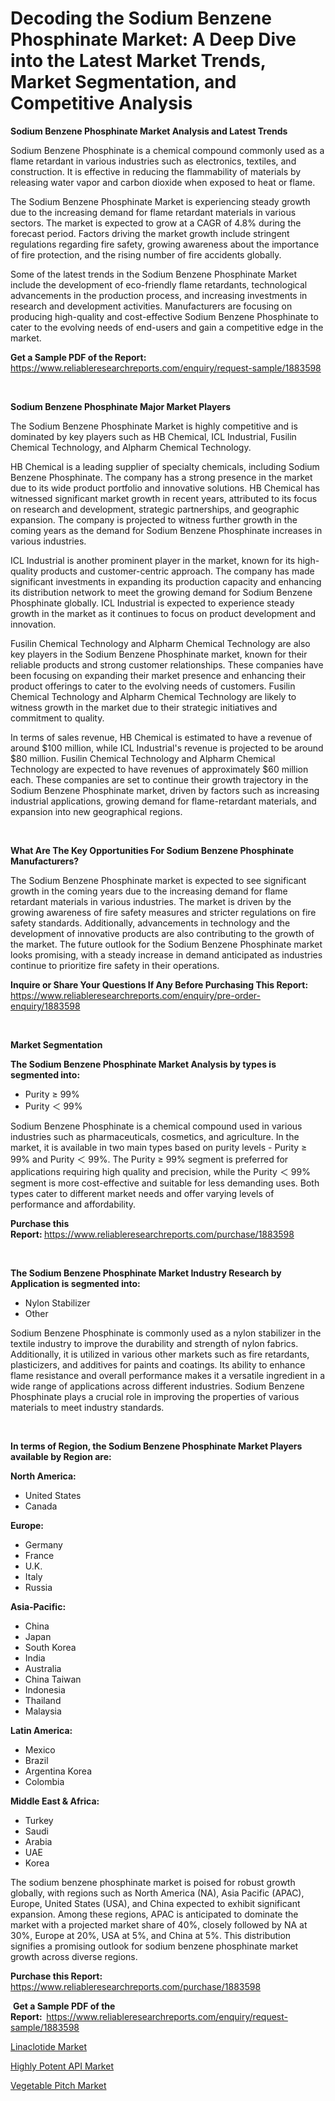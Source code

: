 <p><h1>Decoding the Sodium Benzene Phosphinate Market: A Deep Dive into the Latest Market Trends, Market Segmentation, and Competitive Analysis</h1></p><p><strong>Sodium Benzene Phosphinate Market Analysis and Latest Trends</strong></p>
<p><p>Sodium Benzene Phosphinate is a chemical compound commonly used as a flame retardant in various industries such as electronics, textiles, and construction. It is effective in reducing the flammability of materials by releasing water vapor and carbon dioxide when exposed to heat or flame.</p><p>The Sodium Benzene Phosphinate Market is experiencing steady growth due to the increasing demand for flame retardant materials in various sectors. The market is expected to grow at a CAGR of 4.8% during the forecast period. Factors driving the market growth include stringent regulations regarding fire safety, growing awareness about the importance of fire protection, and the rising number of fire accidents globally.</p><p>Some of the latest trends in the Sodium Benzene Phosphinate Market include the development of eco-friendly flame retardants, technological advancements in the production process, and increasing investments in research and development activities. Manufacturers are focusing on producing high-quality and cost-effective Sodium Benzene Phosphinate to cater to the evolving needs of end-users and gain a competitive edge in the market.</p></p>
<p><strong>Get a Sample PDF of the Report:&nbsp;</strong> <a href="https://www.reliableresearchreports.com/enquiry/request-sample/1883598">https://www.reliableresearchreports.com/enquiry/request-sample/1883598</a></p>
<p>&nbsp;</p>
<p><strong>Sodium Benzene Phosphinate Major Market Players</strong></p>
<p><p>The Sodium Benzene Phosphinate Market is highly competitive and is dominated by key players such as HB Chemical, ICL Industrial, Fusilin Chemical Technology, and Alpharm Chemical Technology. </p><p>HB Chemical is a leading supplier of specialty chemicals, including Sodium Benzene Phosphinate. The company has a strong presence in the market due to its wide product portfolio and innovative solutions. HB Chemical has witnessed significant market growth in recent years, attributed to its focus on research and development, strategic partnerships, and geographic expansion. The company is projected to witness further growth in the coming years as the demand for Sodium Benzene Phosphinate increases in various industries.</p><p>ICL Industrial is another prominent player in the market, known for its high-quality products and customer-centric approach. The company has made significant investments in expanding its production capacity and enhancing its distribution network to meet the growing demand for Sodium Benzene Phosphinate globally. ICL Industrial is expected to experience steady growth in the market as it continues to focus on product development and innovation.</p><p>Fusilin Chemical Technology and Alpharm Chemical Technology are also key players in the Sodium Benzene Phosphinate market, known for their reliable products and strong customer relationships. These companies have been focusing on expanding their market presence and enhancing their product offerings to cater to the evolving needs of customers. Fusilin Chemical Technology and Alpharm Chemical Technology are likely to witness growth in the market due to their strategic initiatives and commitment to quality.</p><p>In terms of sales revenue, HB Chemical is estimated to have a revenue of around $100 million, while ICL Industrial's revenue is projected to be around $80 million. Fusilin Chemical Technology and Alpharm Chemical Technology are expected to have revenues of approximately $60 million each. These companies are set to continue their growth trajectory in the Sodium Benzene Phosphinate market, driven by factors such as increasing industrial applications, growing demand for flame-retardant materials, and expansion into new geographical regions.</p></p>
<p>&nbsp;</p>
<p><strong>What Are The Key Opportunities For Sodium Benzene Phosphinate Manufacturers?</strong></p>
<p><p>The Sodium Benzene Phosphinate market is expected to see significant growth in the coming years due to the increasing demand for flame retardant materials in various industries. The market is driven by the growing awareness of fire safety measures and stricter regulations on fire safety standards. Additionally, advancements in technology and the development of innovative products are also contributing to the growth of the market. The future outlook for the Sodium Benzene Phosphinate market looks promising, with a steady increase in demand anticipated as industries continue to prioritize fire safety in their operations.</p></p>
<p><strong>Inquire or Share Your Questions If Any Before Purchasing This Report:</strong> <a href="https://www.reliableresearchreports.com/enquiry/pre-order-enquiry/1883598">https://www.reliableresearchreports.com/enquiry/pre-order-enquiry/1883598</a></p>
<p>&nbsp;</p>
<p><strong>Market Segmentation</strong></p>
<p><strong>The Sodium Benzene Phosphinate Market Analysis by types is segmented into:</strong></p>
<p><ul><li>Purity ≥ 99%</li><li>Purity ＜ 99%</li></ul></p>
<p><p>Sodium Benzene Phosphinate is a chemical compound used in various industries such as pharmaceuticals, cosmetics, and agriculture. In the market, it is available in two main types based on purity levels - Purity ≥ 99% and Purity ＜ 99%. The Purity ≥ 99% segment is preferred for applications requiring high quality and precision, while the Purity ＜ 99% segment is more cost-effective and suitable for less demanding uses. Both types cater to different market needs and offer varying levels of performance and affordability.</p></p>
<p><strong>Purchase this Report:&nbsp;</strong><a href="https://www.reliableresearchreports.com/purchase/1883598">https://www.reliableresearchreports.com/purchase/1883598</a></p>
<p>&nbsp;</p>
<p><strong>The Sodium Benzene Phosphinate Market Industry Research by Application is segmented into:</strong></p>
<p><ul><li>Nylon Stabilizer</li><li>Other</li></ul></p>
<p><p>Sodium Benzene Phosphinate is commonly used as a nylon stabilizer in the textile industry to improve the durability and strength of nylon fabrics. Additionally, it is utilized in various other markets such as fire retardants, plasticizers, and additives for paints and coatings. Its ability to enhance flame resistance and overall performance makes it a versatile ingredient in a wide range of applications across different industries. Sodium Benzene Phosphinate plays a crucial role in improving the properties of various materials to meet industry standards.</p></p>
<p>&nbsp;</p>
<p><strong>In terms of Region, the Sodium Benzene Phosphinate Market Players available by Region are:</strong></p>
<p>
    <p> <strong> North America: </strong>
        <ul>
            <li>United States</li>
            <li>Canada</li>
        </ul>
        </p> 
    <p> <strong> Europe: </strong>
        <ul>
            <li>Germany</li>
            <li>France</li>
            <li>U.K.</li>
            <li>Italy</li>
            <li>Russia</li>
        </ul>
        </p> 
    <p> <strong> Asia-Pacific: </strong>
        <ul>
            <li>China</li>
            <li>Japan</li>
            <li>South Korea</li>
            <li>India</li>
            <li>Australia</li>
            <li>China Taiwan</li>
            <li>Indonesia</li>
            <li>Thailand</li>
            <li>Malaysia</li>
        </ul>
        </p> 
    <p> <strong> Latin America: </strong>
        <ul>
            <li>Mexico</li>
            <li>Brazil</li>
            <li>Argentina Korea</li>
            <li>Colombia</li>
        </ul>
        </p> 
    <p> <strong> Middle East & Africa: </strong>
        <ul>
            <li>Turkey</li>
            <li>Saudi</li>
            <li>Arabia</li>
            <li>UAE</li>
            <li>Korea</li>
        </ul>
    </p>
    </p>
<p><p>The sodium benzene phosphinate market is poised for robust growth globally, with regions such as North America (NA), Asia Pacific (APAC), Europe, United States (USA), and China expected to exhibit significant expansion. Among these regions, APAC is anticipated to dominate the market with a projected market share of 40%, closely followed by NA at 30%, Europe at 20%, USA at 5%, and China at 5%. This distribution signifies a promising outlook for sodium benzene phosphinate market growth across diverse regions.</p></p>
<p><strong>Purchase this Report: </strong><a href="https://www.reliableresearchreports.com/purchase/1883598">https://www.reliableresearchreports.com/purchase/1883598</a></p>
<p>&nbsp;<strong>Get a Sample PDF of the Report:&nbsp;&nbsp;</strong><a href="https://www.reliableresearchreports.com/enquiry/request-sample/1883598">https://www.reliableresearchreports.com/enquiry/request-sample/1883598</a></p>
<p><strong></strong></p>
<p><p><a href="https://github.com/danielneavesallisons03mba/Market-Research-Report-List-1/blob/main/linaclotide-market.md">Linaclotide Market</a></p><p><a href="https://github.com/dimitrishawkinswaynenp91rgz/Market-Research-Report-List-1/blob/main/highly-potent-api-market.md">Highly Potent API Market</a></p><p><a href="https://github.com/changoleonlaverguenzanoexiste/Market-Research-Report-List-2/blob/main/vegetable-pitch-market.md">Vegetable Pitch Market</a></p></p>